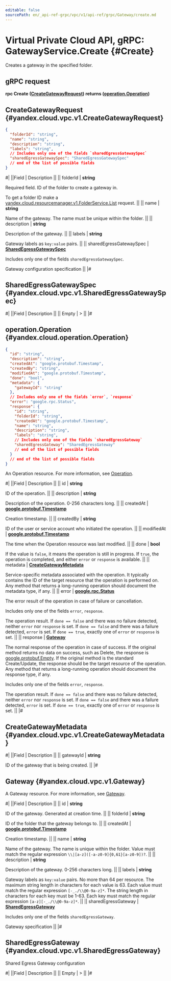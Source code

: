 ```yaml
---
editable: false
sourcePath: en/_api-ref-grpc/vpc/v1/api-ref/grpc/Gateway/create.md
---
```


# Virtual Private Cloud API, gRPC: GatewayService.Create {#Create}

Creates a gateway in the specified folder.

## gRPC request

**rpc Create ([CreateGatewayRequest](#yandex.cloud.vpc.v1.CreateGatewayRequest)) returns ([operation.Operation](#yandex.cloud.operation.Operation))**

## CreateGatewayRequest {#yandex.cloud.vpc.v1.CreateGatewayRequest}

```json
{
  "folderId": "string",
  "name": "string",
  "description": "string",
  "labels": "string",
  // Includes only one of the fields `sharedEgressGatewaySpec`
  "sharedEgressGatewaySpec": "SharedEgressGatewaySpec"
  // end of the list of possible fields
}
```

#|
||Field | Description ||
|| folderId | **string**

Required field. ID of the folder to create a gateway in.

To get a folder ID make a [yandex.cloud.resourcemanager.v1.FolderService.List](/docs/resource-manager/api-ref/grpc/Folder/list#List) request. ||
|| name | **string**

Name of the gateway.
The name must be unique within the folder. ||
|| description | **string**

Description of the gateway. ||
|| labels | **string**

Gateway labels as `key:value` pairs. ||
|| sharedEgressGatewaySpec | **[SharedEgressGatewaySpec](#yandex.cloud.vpc.v1.SharedEgressGatewaySpec)**

Includes only one of the fields `sharedEgressGatewaySpec`.

Gateway configuration specification ||
|#

## SharedEgressGatewaySpec {#yandex.cloud.vpc.v1.SharedEgressGatewaySpec}

#|
||Field | Description ||
|| Empty | > ||
|#

## operation.Operation {#yandex.cloud.operation.Operation}

```json
{
  "id": "string",
  "description": "string",
  "createdAt": "google.protobuf.Timestamp",
  "createdBy": "string",
  "modifiedAt": "google.protobuf.Timestamp",
  "done": "bool",
  "metadata": {
    "gatewayId": "string"
  },
  // Includes only one of the fields `error`, `response`
  "error": "google.rpc.Status",
  "response": {
    "id": "string",
    "folderId": "string",
    "createdAt": "google.protobuf.Timestamp",
    "name": "string",
    "description": "string",
    "labels": "string",
    // Includes only one of the fields `sharedEgressGateway`
    "sharedEgressGateway": "SharedEgressGateway"
    // end of the list of possible fields
  }
  // end of the list of possible fields
}
```

An Operation resource. For more information, see [Operation](/docs/api-design-guide/concepts/operation).

#|
||Field | Description ||
|| id | **string**

ID of the operation. ||
|| description | **string**

Description of the operation. 0-256 characters long. ||
|| createdAt | **[google.protobuf.Timestamp](https://developers.google.com/protocol-buffers/docs/reference/google.protobuf#timestamp)**

Creation timestamp. ||
|| createdBy | **string**

ID of the user or service account who initiated the operation. ||
|| modifiedAt | **[google.protobuf.Timestamp](https://developers.google.com/protocol-buffers/docs/reference/google.protobuf#timestamp)**

The time when the Operation resource was last modified. ||
|| done | **bool**

If the value is `false`, it means the operation is still in progress.
If `true`, the operation is completed, and either `error` or `response` is available. ||
|| metadata | **[CreateGatewayMetadata](#yandex.cloud.vpc.v1.CreateGatewayMetadata)**

Service-specific metadata associated with the operation.
It typically contains the ID of the target resource that the operation is performed on.
Any method that returns a long-running operation should document the metadata type, if any. ||
|| error | **[google.rpc.Status](https://cloud.google.com/tasks/docs/reference/rpc/google.rpc#status)**

The error result of the operation in case of failure or cancellation.

Includes only one of the fields `error`, `response`.

The operation result.
If `done == false` and there was no failure detected, neither `error` nor `response` is set.
If `done == false` and there was a failure detected, `error` is set.
If `done == true`, exactly one of `error` or `response` is set. ||
|| response | **[Gateway](#yandex.cloud.vpc.v1.Gateway)**

The normal response of the operation in case of success.
If the original method returns no data on success, such as Delete,
the response is [google.protobuf.Empty](https://developers.google.com/protocol-buffers/docs/reference/google.protobuf#google.protobuf.Empty).
If the original method is the standard Create/Update,
the response should be the target resource of the operation.
Any method that returns a long-running operation should document the response type, if any.

Includes only one of the fields `error`, `response`.

The operation result.
If `done == false` and there was no failure detected, neither `error` nor `response` is set.
If `done == false` and there was a failure detected, `error` is set.
If `done == true`, exactly one of `error` or `response` is set. ||
|#

## CreateGatewayMetadata {#yandex.cloud.vpc.v1.CreateGatewayMetadata}

#|
||Field | Description ||
|| gatewayId | **string**

ID of the gateway that is being created. ||
|#

## Gateway {#yandex.cloud.vpc.v1.Gateway}

A Gateway resource. For more information, see [Gateway](/docs/vpc/concepts/gateways).

#|
||Field | Description ||
|| id | **string**

ID of the gateway. Generated at creation time. ||
|| folderId | **string**

ID of the folder that the gateway belongs to. ||
|| createdAt | **[google.protobuf.Timestamp](https://developers.google.com/protocol-buffers/docs/reference/google.protobuf#timestamp)**

Creation timestamp. ||
|| name | **string**

Name of the gateway.
The name is unique within the folder.
Value must match the regular expression ``\\|[a-z]([-a-z0-9]{0,61}[a-z0-9])?``. ||
|| description | **string**

Description of the gateway. 0-256 characters long. ||
|| labels | **string**

Gateway labels as `key:value` pairs.
No more than 64 per resource.
The maximum string length in characters for each value is 63.
Each value must match the regular expression `[-_./\\@0-9a-z]*`.
The string length in characters for each key must be 1-63.
Each key must match the regular expression `[a-z][-_./\\@0-9a-z]*`. ||
|| sharedEgressGateway | **[SharedEgressGateway](#yandex.cloud.vpc.v1.SharedEgressGateway)**

Includes only one of the fields `sharedEgressGateway`.

Gateway specification ||
|#

## SharedEgressGateway {#yandex.cloud.vpc.v1.SharedEgressGateway}

Shared Egress Gateway configuration

#|
||Field | Description ||
|| Empty | > ||
|#